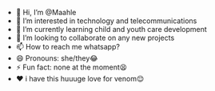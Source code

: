 - 👋 Hi, I’m @Maahle
- 👀 I’m interested in technology and telecommunications 
- 🌱 I’m currently learning child and youth care development
- 💞️ I’m looking to collaborate on any new projects
- 📫 How to reach me whatsapp?
- 😄 Pronouns: she/they😂
- ⚡ Fun fact: none at the moment😫
-  ❤️ i have this huuuge love for venom😌
<!---
Maahle/Maahle is a ✨ special ✨ repository because its `README.md` (this file) appears on your GitHub profile.
You can click the Preview link to take a look at your changes.
--->
